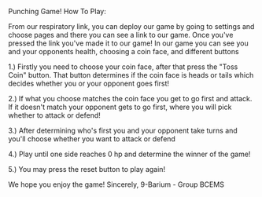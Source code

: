 Punching Game!
How To Play:

From our respiratory link, you can deploy our game by going to settings and choose pages and there you can see a link to our game. Once you've pressed the link you've made it to our game!
In our game you can see you and your opponents health, choosing a coin face, and different buttons

1.) Firstly you need to choose your coin face, after that press the "Toss Coin" button. That button determines if the coin face is heads or tails which decides whether you or your opponent goes first! 

2.) If what you choose matches the coin face you get to go first and attack. If it doesn't match your opponent gets to go first, where you will pick whether to attack or defend!

3.) After determining who's first you and your opponent take turns and you'll choose whether you want to attack or defend 

4.) Play until one side reaches 0 hp and determine the winner of the game!

5.) You may press the reset button to play again!

We hope you enjoy the game!
Sincerely, 
9-Barium - Group BCEMS
